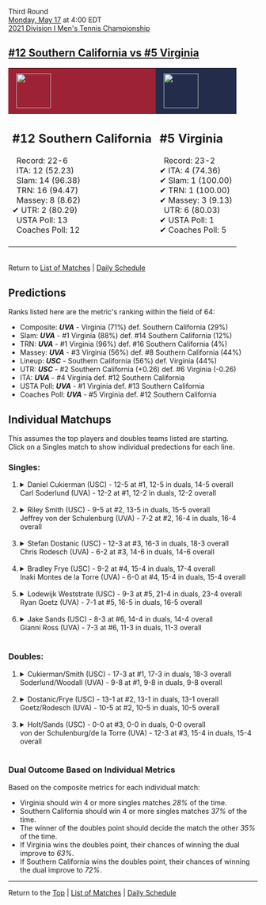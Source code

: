 Third Round[](#top)<a name="top"></a>  
[Monday, May 17](../../schedule/05-17.md) at 4:00 EDT  
[2021 Division I Men's Tennis Championship](../index.md)  
## [#12 Southern California vs #5 Virginia](https://www.ncaa.com/game/5833420)  

<table><tr style="background-color: #d9d9d9 !important"><td style="background-color: #9D2235 !important"><img src="https://www.ncaa.com/sites/default/files/images/logos/schools/s/southern-california.70.png" width="70" height="70" style="padding: 8px;" /></td><td style="background-color: #232D4B !important"><img src="https://www.ncaa.com/sites/default/files/images/logos/schools/v/virginia.70.png" width="70" height="70" style="padding: 8px;" /></td></tr><tr>
<td>  

<h2>#12 Southern California</h2>  
&nbsp; Record: 22-6<br>  
&nbsp; ITA: 12 (52.23)<br>  
&nbsp; Slam: 14 (96.38)<br>  
&nbsp; TRN: 16 (94.47)<br>  
&nbsp; Massey: 8 (8.62)<br>  
&#10004; UTR: 2 (80.29)<br>  
&nbsp; USTA Poll: 13<br>  
&nbsp; Coaches Poll: 12<br>  
<br>  

</td>
<td>  

<h2>#5 Virginia</h2>  
&nbsp; Record: 23-2<br>  
&#10004; ITA: 4 (74.36)<br>  
&#10004; Slam: 1 (100.00)<br>  
&#10004; TRN: 1 (100.00)<br>  
&#10004; Massey: 3 (9.13)<br>  
&nbsp; UTR: 6 (80.03)<br>  
&#10004; USTA Poll: 1<br>  
&#10004; Coaches Poll: 5<br>  
<br>  

</td>
</tr></table>  


<br>Return to [List of Matches](../index.md) &#124; [Daily Schedule](../../schedule/05-17.md)

## Predictions  

Ranks listed here are the metric's ranking within the field of 64:  
- Composite: ***UVA*** - Virginia (71%) def. Southern California (29%)  
- Slam: ***UVA*** - #1 Virginia (88%) def. #14 Southern California (12%)  
- TRN: ***UVA*** - #1 Virginia (96%) def. #16 Southern California (4%)  
- Massey: ***UVA*** - #3 Virginia (56%) def. #8 Southern California (44%)  
- Lineup: ***USC*** - Southern California (56%) def. Virginia (44%)  
- UTR: ***USC*** - #2 Southern California (+0.26) def. #6 Virginia (-0.26)  
- ITA: ***UVA*** - #4 Virginia def. #12 Southern California  
- USTA Poll: ***UVA*** - #1 Virginia def. #13 Southern California  
- Coaches Poll: ***UVA*** - #5 Virginia def. #12 Southern California  

## Individual Matchups  
This assumes the top players and doubles teams listed are starting.  
Click on a Singles match to show individual predections for each line.  

### Singles:  

<ol>
<li><details>
<summary markdown="span">Daniel Cukierman (USC) - 12-5 at #1, 12-5 in duals, 14-5 overall<br>Carl Soderlund (UVA) - 12-2 at #1, 12-2 in duals, 12-2 overall</summary>
<h4>Predictions</h4><ul>
<li>Composite: <b><i>USC</i></b> - Cukierman (85%) def. Soderlund (15%)</li>  
<li>Slam: <b><i>USC</i></b> - Cukierman (99%) def. Soderlund (1%)</li>  
<li>TRN: <b><i>USC</i></b> - Cukierman (99%) def. Soderlund (1%)</li>  
<li>Massey: <b><i>UVA</i></b> - Soderlund (56%) def. Cukierman (44%)</li>  
<li>UTR: <b><i>USC</i></b> - Cukierman (99%) def. Soderlund (1%)</li>  
<li>ITA: <b><i>UVA</i></b> - Soderlund (48.38) def. Cukierman (16.39)</li>  
</ul>
</details>&nbsp;</li>
<li><details>
<summary markdown="span">Riley Smith (USC) - 9-5 at #2, 13-5 in duals, 15-5 overall<br>Jeffrey von der Schulenburg (UVA) - 7-2 at #2, 16-4 in duals, 16-4 overall</summary>
<h4>Predictions</h4><ul>
<li>Composite: <b><i>UVA</i></b> - Schulenburg (52%) def. Smith (48%)</li>  
<li>Slam: <b><i>UVA</i></b> - Schulenburg (54%) def. Smith (46%)</li>  
<li>TRN: <b><i>UVA</i></b> - Schulenburg (62%) def. Smith (38%)</li>  
<li>Massey: <b><i>UVA</i></b> - Schulenburg (54%) def. Smith (46%)</li>  
<li>UTR: <b><i>USC</i></b> - Smith (62%) def. Schulenburg (38%)</li>  
<li>ITA: <b><i>UVA</i></b> - Schulenburg (18.39) def. Smith (15.48)</li>  
</ul>
</details>&nbsp;</li>
<li><details>
<summary markdown="span">Stefan Dostanic (USC) - 12-3 at #3, 16-3 in duals, 18-3 overall<br>Chris Rodesch (UVA) - 6-2 at #3, 14-6 in duals, 14-6 overall</summary>
<h4>Predictions</h4><ul>
<li>Composite: <b><i>USC</i></b> - Dostanic (75%) def. Rodesch (25%)</li>  
<li>Slam: <b><i>USC</i></b> - Dostanic (68%) def. Rodesch (32%)</li>  
<li>TRN: <b><i>USC</i></b> - Dostanic (79%) def. Rodesch (21%)</li>  
<li>Massey: <b><i>USC</i></b> - Dostanic (72%) def. Rodesch (28%)</li>  
<li>UTR: <b><i>USC</i></b> - Dostanic (84%) def. Rodesch (16%)</li>  
<li>ITA: <b><i>USC</i></b> - Dostanic (5.43) def. Rodesch (3.82)</li>  
</ul>
</details>&nbsp;</li>
<li><details>
<summary markdown="span">Bradley Frye (USC) - 9-2 at #4, 15-4 in duals, 17-4 overall<br>Inaki Montes de la Torre (UVA) - 6-0 at #4, 15-4 in duals, 15-4 overall</summary>
<h4>Predictions</h4><ul>
<li>Composite: <b><i>UVA</i></b> - Torre (69%) def. Frye (31%)</li>  
<li>Slam: <b><i>UVA</i></b> - Torre (74%) def. Frye (26%)</li>  
<li>TRN: <b><i>UVA</i></b> - Torre (75%) def. Frye (25%)</li>  
<li>Massey: <b><i>UVA</i></b> - Torre (60%) def. Frye (40%)</li>  
<li>UTR: <b><i>UVA</i></b> - Torre (66%) def. Frye (34%)</li>  
<li>ITA: <b><i>UVA</i></b> - Torre (12.34) def. Frye (2.44)</li>  
</ul>
</details>&nbsp;</li>
<li><details>
<summary markdown="span">Lodewijk Weststrate (USC) - 9-3 at #5, 21-4 in duals, 23-4 overall<br>Ryan Goetz (UVA) - 7-1 at #5, 16-5 in duals, 16-5 overall</summary>
<h4>Predictions</h4><ul>
<li>Composite: <b><i>UVA</i></b> - Goetz (64%) def. Weststrate (36%)</li>  
<li>Slam: <b><i>UVA</i></b> - Goetz (71%) def. Weststrate (29%)</li>  
<li>TRN: <b><i>UVA</i></b> - Goetz (68%) def. Weststrate (32%)</li>  
<li>Massey: <b><i>UVA</i></b> - Goetz (63%) def. Weststrate (37%)</li>  
<li>UTR: <b><i>UVA</i></b> - Goetz (53%) def. Weststrate (47%)</li>  
<li>ITA: <b><i>UVA</i></b> - Goetz (6.09) def. Weststrate (2.93)</li>  
</ul>
</details>&nbsp;</li>
<li><details>
<summary markdown="span">Jake Sands (USC) - 8-3 at #6, 14-4 in duals, 14-4 overall<br>Gianni Ross (UVA) - 7-3 at #6, 11-3 in duals, 11-3 overall</summary>
<h4>Predictions</h4><ul>
<li>Composite: <b><i>UVA</i></b> - Ross (61%) def. Sands (39%)</li>  
<li>Slam: <b><i>UVA</i></b> - Ross (67%) def. Sands (33%)</li>  
<li>TRN: <b><i>UVA</i></b> - Ross (59%) def. Sands (41%)</li>  
<li>Massey: <b><i>UVA</i></b> - Ross (53%) def. Sands (47%)</li>  
<li>UTR: <b><i>UVA</i></b> - Ross (65%) def. Sands (35%)</li>  
<li>ITA: <b><i>UVA</i></b> - Ross (2.67) def. Sands (2.42)</li>  
</ul>
</details>&nbsp;</li>
</ol>

### Doubles:  

<ol>
<li><details>
<summary markdown="span">Cukierman/Smith (USC) - 17-3 at #1, 17-3 in duals, 18-3 overall<br>Soderlund/Woodall (UVA) - 9-8 at #1, 9-8 in duals, 9-8 overall</summary>
<br>Sorry, we don't have any metrics for this match
</details>&nbsp;</li>
<li><details>
<summary markdown="span">Dostanic/Frye (USC) - 13-1 at #2, 13-1 in duals, 13-1 overall<br>Goetz/Rodesch (UVA) - 10-5 at #2, 10-5 in duals, 10-5 overall</summary>
<br>Sorry, we don't have any metrics for this match
</details>&nbsp;</li>
<li><details>
<summary markdown="span">Holt/Sands (USC) - 0-0 at #3, 0-0 in duals, 0-0 overall<br>von der Schulenburg/de la Torre (UVA) - 12-3 at #3, 15-4 in duals, 15-4 overall</summary>
<br>Sorry, we don't have any metrics for this match
</details>&nbsp;</li>
</ol>

### Dual Outcome Based on Individual Metrics  
  
Based on the composite metrics for each individual match:  
- Virginia should win 4 or more singles matches *28%* of the time.  
- Southern California should win 4 or more singles matches *37%* of the time.  
- The winner of the doubles point should decide the match the other *35%* of the time.  
- If Virginia wins the doubles point, their chances of winning the dual improve to *63%*.  
- If Southern California wins the doubles point, their chances of winning the dual improve to *72%*.  
  
------

Return to the [Top](#top) &#124; [List of Matches](../index.md) &#124; [Daily Schedule](../../schedule/05-17.md)  
